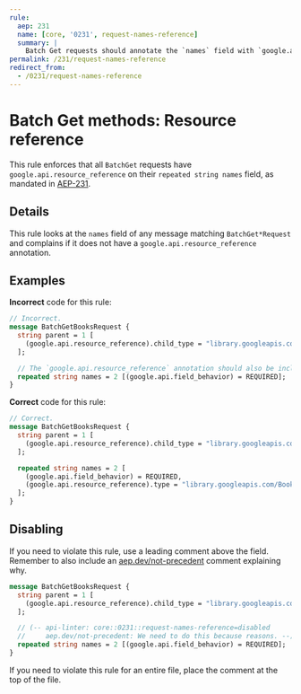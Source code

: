 ```yaml
---
rule:
  aep: 231
  name: [core, '0231', request-names-reference]
  summary: |
    Batch Get requests should annotate the `names` field with `google.api.resource_reference`.
permalink: /231/request-names-reference
redirect_from:
  - /0231/request-names-reference
---
```


# Batch Get methods: Resource reference

This rule enforces that all `BatchGet` requests have
`google.api.resource_reference` on their `repeated string names` field, as mandated in
[AEP-231][].

## Details

This rule looks at the `names` field of any message matching `BatchGet*Request` and
complains if it does not have a `google.api.resource_reference` annotation.

## Examples

**Incorrect** code for this rule:

```proto
// Incorrect.
message BatchGetBooksRequest {
  string parent = 1 [
    (google.api.resource_reference).child_type = "library.googleapis.com/Book"
  ];

  // The `google.api.resource_reference` annotation should also be included.
  repeated string names = 2 [(google.api.field_behavior) = REQUIRED];
}
```

**Correct** code for this rule:

```proto
// Correct.
message BatchGetBooksRequest {
  string parent = 1 [
    (google.api.resource_reference).child_type = "library.googleapis.com/Book"
  ];

  repeated string names = 2 [
    (google.api.field_behavior) = REQUIRED,
    (google.api.resource_reference).type = "library.googleapis.com/Book"
  ];
}
```

## Disabling

If you need to violate this rule, use a leading comment above the field.
Remember to also include an [aep.dev/not-precedent][] comment explaining why.

```proto
message BatchGetBooksRequest {
  string parent = 1 [
    (google.api.resource_reference).child_type = "library.googleapis.com/Book"
  ];

  // (-- api-linter: core::0231::request-names-reference=disabled
  //     aep.dev/not-precedent: We need to do this because reasons. --)
  repeated string names = 2 [(google.api.field_behavior) = REQUIRED];
}
```

If you need to violate this rule for an entire file, place the comment at the
top of the file.

[aep-231]: https://aep.dev/231
[aep.dev/not-precedent]: https://aep.dev/not-precedent
